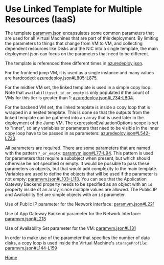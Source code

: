 # Use Linked Template for Multiple Resources (IaaS)

The template [paramvm.json](../nested/paramvm.json) encapsulates some common parameters that are used for all Virtual Machines that are part of this deployment.  By limiting the parameters to things that change from VM to VM, and collecting dependent resources like Disks and the NIC into a single template, the main deployment json can focus on the parameters that need to be different.

The template is referenced three different times in [azuredeploy.json](../azuredeploy.json).

For the frontend jump VM, it is used as a single instance and many values are hardcoded: [azuredeploy.json#L805-L875](../azuredeploy.json#L805-L875).

For the midtier VM set, the linked template is used in a simple copy loop.  Note that `availabilityset_id_or_empty` is only populated if the count of VMs for this tier is greater than 1: [azuredeploy.json#L734-L804](../azuredeploy.json#L734-L804).

For the backend VM set, the linked template is inside a copy loop that is wrapped in a nested template.  This is done so that the outputs from the linked template can be gathered into an array that is used later in the deployment of the Jump VM. The expressionEvaluationOptions scope is set to "inner", so any variables or parameters that need to be visible in the inner copy loop have to be passed in as parameters: [azuredeploy.json#L542-L733](../azuredeploy.json#L542-L733).

All parameters are required.  There are some parameters that are named with the pattern `*_or_empty`: [paramvm.json#L77-L94](../nested/paramvm.json#L77-L94).  This pattern is used for parameters that require a subobject when present, but which should otherwise be not specified or empty.  It would be possible to pass these parameters as objects, but that would add complexity to the main template. Variables are used to define the objects that will be used if the parameter is not empty: [paramvm.json#L103-L113](../nested/paramvm.json#L103-L113).  You can see that the Application Gateway Backend property needs to be specified as an object with an `id` property inside of an array, since multiple values are allowed.  The Public IP and Availability Set are simple objects with an `id` parameter.

Use of Public IP parameter for the Network Interface: [paramvm.json#L221](../nested/paramvm.json#L221)

Use of App Gateway Backend parameter for the Network Interface: [paramvm.json#L218](../nested/paramvm.json#L218)

Use of Availability Set parameter for the VM: [paramvm.json#L131](../nested/paramvm.json#L131)

In order to make use of the parameter that specifies the number of data disks, a copy loop is used inside the Virtual Machine's `storageProfile`: [paramvm.json#L144-L159](../nested/paramvm.json#L144-L159)

[Home](../README.md)
